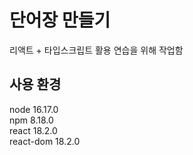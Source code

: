# 단어장 만들기
리액트 + 타입스크립트 활용 연습을 위해 작업함<br />

## 사용 환경
node 16.17.0  
npm 8.18.0  
react 18.2.0  
react-dom 18.2.0  